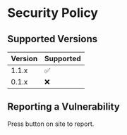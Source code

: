 # Security Policy

## Supported Versions

| Version | Supported          |
| ------- | ------------------ |
| 1.1.x   | :white_check_mark: |
| 0.1.x   | :x: |

## Reporting a Vulnerability

Press button on site to report.
